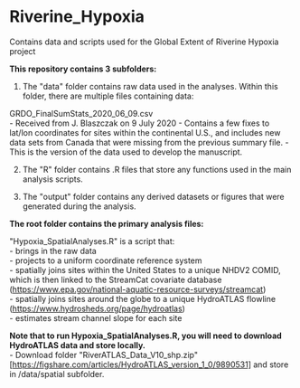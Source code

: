 # Riverine_Hypoxia
Contains data and scripts used for the Global Extent of Riverine Hypoxia project

**This repository contains 3 subfolders:**
1. The "data" folder contains raw data used in the analyses. Within this folder, there are multiple files containing data:

GRDO_FinalSumStats_2020_06_09.csv  
    - Received from J. Blaszczak on 9 July 2020
    - Contains a few fixes to lat/lon coordinates for sites within the continental U.S., and includes new data sets from Canada that were missing from the previous summary file.
    - This is the version of the data used to develop the manuscript.

2. The "R" folder contains .R files that store any functions used in the main analysis scripts.  

3. The "output" folder contains any derived datasets or figures that were generated during the analysis.  

**The root folder contains the primary analysis files:**  

"Hypoxia_SpatialAnalyses.R" is a script that:  
    - brings in the raw data    
    - projects to a uniform coordinate reference system  
    - spatially joins sites within the United States to a unique NHDV2 COMID, which is then linked to the StreamCat covariate database (https://www.epa.gov/national-aquatic-resource-surveys/streamcat)  
    - spatially joins sites around the globe to a unique HydroATLAS flowline (https://www.hydrosheds.org/page/hydroatlas)  
    - estimates stream channel slope for each site
    
**Note that to run Hypoxia_SpatialAnalyses.R, you will need to download HydroATLAS data and store locally.**  
    - Download folder "RiverATLAS_Data_V10_shp.zip" [https://figshare.com/articles/HydroATLAS_version_1_0/9890531] and store in /data/spatial subfolder.  

